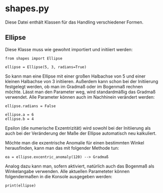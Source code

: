 # shapes.py

Diese Datei enthält Klassen für das Handling verschiedener
Formen.

## Ellipse

Diese Klasse muss wie gewohnt importiert und initiiert werden:
```
from shapes import Ellipse

ellipse = Ellipse(5, 3, radians=True)
```

So kann man eine Ellipse mit einer großen Halbachse von 5 und einer kleinen Halbachse von 3 initiieren.
Außerdem kann schon bei der Initiierung festgelegt werden, ob man im Gradmaß oder im Bogenmaß rechnen möchte.
Lässt man den Parameter weg, wird standardmäßig das Gradmaß verwendet.
Alle Parameter können auch im Nachhinein verändert werden:

```
ellipse.radians = False

ellipse.a = 6
ellipse.b = 4
```

Epsilon (die numerische Exzentrizität) wird sowohl bei der Initiierung als auch
bei der Veränderung der Maße der Ellipse automatisch neu kalkuliert.

Möchte man die exzentrische Anomalie für einen bestimmten Winkel herausfinden,
kann man das mit folgender Methode tun:
```
ea = ellipse.excentric_anomaly(120) --> Gradmaß
```
Analog dazu kann man, sofern aktiviert, natürlich auch das Bogenmaß als
Winkelangabe verwenden. Alle aktuellen Parameteter können folgendermaßen in die Konsole ausgegeben werden:
```
print(ellipse)
```